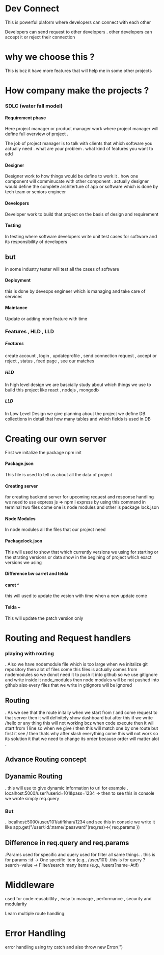 # Dev Connect
 <p>This is powerful plaform where developers can connect with each other</p>
 <p> Developers can send request to other developers . other developers can accept it or reject their connection </P>

 # why we choose this ?
 <p>This is bcz it have more features that will help me in some other projects </P>

 # How company make the projects ?
 
 ### SDLC (water fall model)
 #### Requirement phase 
 <p>Here project manager or product manager work where project manager will define full overview of project . </p>
 <p>The job of project manager is to talk with clients that which software you actually need . what are your problem . what kind of features you want to add </P>

 #### Designer
 <P> Designer work to how things would be define to work it . how one component will comminucate with other component . actually designer would define the complete architerture of app or software which is done by tech team or seniors engineer </p>


 #### Developers 
 <p>Developer work to build that project on the basis of design and requirement</P>

 #### Testing 
 <P>In testing where software developers write unit test cases for software and its responsibility of developers <h2> but </h2> in some industry tester will test all the cases of software </p>


 #### Deployment 
 <p>this is done by deveops engineer which is managing and take care of services</p>

 #### Maintance 
 <p>Update or adding more feature with time </P>
 


 ### Features  , HLD , LLD
 ##### Features
 <P>create account   , login , updateprofile , send connection request , accept or reject , status  , feed page , see our matches </P>

 ##### HLD 
 <P> In high level design we are bascially study about which things we use to build this project like react , nodejs , mongodb</p>


 ##### LLD
 <P>In Low Level Design we give planning about the project we define DB collections in  detail that how many tables and which fields is used in DB </P>


 # Creating our own server

 <p> First we initalize the package npm init </p>

 #### Package.json
<p>This file is used to tell us about all the data of project </p>

#### Creating server
<p>for creating backend server for upcoming request and response handling we need to use express js => npm i express by using this command in terminal two files come one is node modules and other is package lock.json </p>

#### Node Modules 
<p>In node modules all the files that our project need</p>

#### Packagelock.json
<p>This will used to show that which currently versions we using for starting or the strating versions or data show in the begining of project which exact versions we using </p>

#### Difference bw carret and telda 

#### caret ^ 
<p>this will used to update the vesion with time when a new update come </p>

#### Telda ~
<p>This will update the patch version only </p>

 # Routing and Request handlers

 ### playing with routing 
 . Also we have nodemodule file which is too large when we initalize git repository then alot of files come this files is actually comes from nodemodules so we donot need it to push it into github so we use gitignore and write inside it node_modules then node modules will be not pushed into github also every files that we write in gitignore will be ignored 

 ## Routing 
 . As we see that the route initally when we start from / and come request to that server then it will definitely show dashboard but after this if we write /hello or any thing this will not working bcz when code execute then it will start from 1 line so when we give / then this will match one by one route but first it see / then thats why after slash everything come this will not work so its solution it that we need to change its order because order will matter alot .


 ## Advance Routing concept 

 ## Dyanamic Routing 
 . this will use to give dynamic information to url for example 
 . localhost:5000/user?userid=101&pass=1234 => then to see this in console we wrote simply req.query

 ### But 
 . localhost:5000/user/101/atifkhan/1234 and see this in console we write it like app.get("/user/:id/:name/:passward"(req,res)=>{
    req.params
 })

 ## Difference in req.query and  req.params
.Params used for specific and query used for filter all same things.
 . this is for params
 :id → One specific item (e.g., /user/101)
.this is for query
?search=value → Filter/search many items (e.g., /users?name=Atif)


# Middleware 
<p>used for code reusabitlity  , easy to manage  , performance  , security and modularity </p>
<p>Learn multiple route handling </p>

# Error Handling
<p>error handling using try catch and also throw new Error('') </p>
